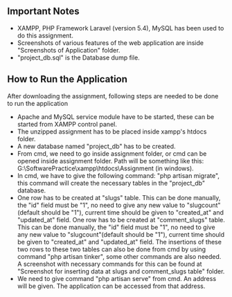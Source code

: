 ## Important Notes

- XAMPP, PHP Framework Laravel (version 5.4), MySQL has been used to do this assignment.
- Screenshots of various features of the web application are inside "Screenshots of Application" folder. 
- "project_db.sql" is the Database dump file.

## How to Run the Application

After downloading the assignment, following steps are needed to be done to run the application

- Apache and MySQL service module have to be started, these can be started from XAMPP control panel.
- The unzipped assignment has to be placed inside xampp's htdocs folder.
- A new database named "project_db" has to be created.
- From cmd, we need to go inside assignment folder, or cmd can be opened inside assignment folder. Path will be something like this: G:\SoftwarePractice\xampp\htdocs\Assignment (in windows).
- In cmd, we have to give the following command: "php artisan migrate", this command will create the necessary tables in the "project_db" database.
- One row has to be created at "slugs" table. This can be done manually, the "id" field must be "1", no need to give any new value to "slugcount"(default should be "1"), current time should be given to "created_at" and "updated_at" field. One row has to be created at "comment_slugs" table. This can be done manually, the "id" field must be "1", no need to give any new value to "slugcount"(default should be "1"), current time should be given to "created_at" and "updated_at" field. The insertions of these two rows to these two tables can also be done from cmd by using command "php artisan tinker", some other commands are also needed. A screenshot with necessary commands for this can be found at "Screenshot for inserting data at slugs and comment_slugs table" folder.
- We need to give command "php artisan serve" from cmd. An address will be given. The application can be accessed from that address.